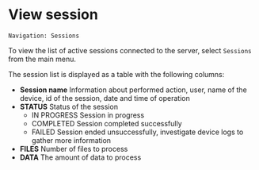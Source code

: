 # View session

```text
Navigation: Sessions
```

To view the list of active sessions connected to the server, select `Sessions` from the main menu.

The session list is displayed as a table with the following columns:

*  **Session name** Information about performed action, user, name of the device, id of the session, date and time of operation
* **STATUS** Status of the session
  * IN PROGRESS Session in progress
  * COMPLETED Session completed successfully
  * FAILED Session ended unsuccessfully, investigate device logs to gather more information
* **FILES** Number of files to process
* **DATA** The amount of data to process

